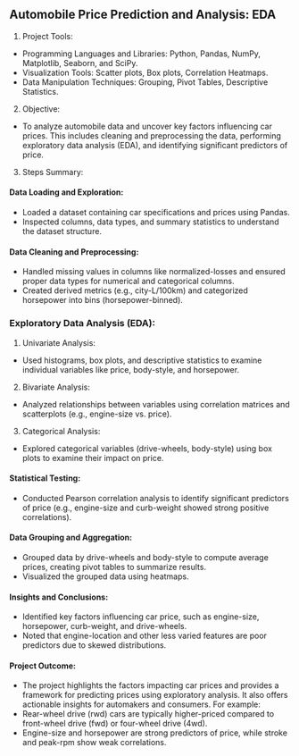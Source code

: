 ## Automobile Price Prediction and Analysis: EDA

1. Project Tools:

- Programming Languages and Libraries: Python, Pandas, NumPy, Matplotlib, Seaborn, and SciPy.
- Visualization Tools: Scatter plots, Box plots, Correlation Heatmaps.
- Data Manipulation Techniques: Grouping, Pivot Tables, Descriptive Statistics.

2. Objective:
- To analyze automobile data and uncover key factors influencing car prices. This includes cleaning and preprocessing the data, performing exploratory data analysis (EDA), and identifying significant predictors of price.

3. Steps Summary:

#### Data Loading and Exploration:

- Loaded a dataset containing car specifications and prices using Pandas.
- Inspected columns, data types, and summary statistics to understand the dataset structure.

#### Data Cleaning and Preprocessing:

- Handled missing values in columns like normalized-losses and ensured proper data types for numerical and categorical columns.
- Created derived metrics (e.g., city-L/100km) and categorized horsepower into bins (horsepower-binned).

### Exploratory Data Analysis (EDA):

1. Univariate Analysis: 
- Used histograms, box plots, and descriptive statistics to examine individual variables like price, body-style, and horsepower.
2. Bivariate Analysis: 
- Analyzed relationships between variables using correlation matrices and scatterplots (e.g., engine-size vs. price).
3. Categorical Analysis: 
- Explored categorical variables (drive-wheels, body-style) using box plots to examine their impact on price.

#### Statistical Testing:
- Conducted Pearson correlation analysis to identify significant predictors of price (e.g., engine-size and curb-weight showed strong positive correlations).

#### Data Grouping and Aggregation:

- Grouped data by drive-wheels and body-style to compute average prices, creating pivot tables to summarize results.
- Visualized the grouped data using heatmaps.

#### Insights and Conclusions:

- Identified key factors influencing car price, such as engine-size, horsepower, curb-weight, and drive-wheels.
- Noted that engine-location and other less varied features are poor predictors due to skewed distributions.
#### Project Outcome: 
- The project highlights the factors impacting car prices and provides a framework for predicting prices using exploratory analysis. It also offers actionable insights for automakers and consumers. For example:
- Rear-wheel drive (rwd) cars are typically higher-priced compared to front-wheel drive (fwd) or four-wheel drive (4wd).
- Engine-size and horsepower are strong predictors of price, while stroke and peak-rpm show weak correlations.




